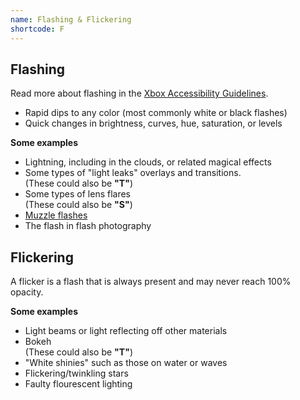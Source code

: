 ```yaml
---
name: Flashing & Flickering
shortcode: F
---
```


## Flashing
Read more about flashing in the [Xbox Accessibility Guidelines](https://web.archive.org/web/20241216140828/https://learn.microsoft.com/en-us/gaming/accessibility/xbox-accessibility-guidelines/118#implementation-guidelines).

- Rapid dips to any color (most commonly white or black flashes)
- Quick changes in brightness, curves, hue, saturation, or levels

**Some examples**
- Lightning, including in the clouds, or related magical effects
- Some types of "light leaks" overlays and transitions.    
(These could also be **"T"**)
- Some types of lens flares    
(These could also be **"S"**)
- [Muzzle flashes](https://en.wikipedia.org/wiki/Muzzle_flash)
- The flash in flash photography


## Flickering
A flicker is a flash that is always present and may never reach 100% opacity.

**Some examples**
- Light beams or light reflecting off other materials
- Bokeh    
(These could also be **"T"**)
- "White shinies" such as those on water or waves
- Flickering/twinkling stars
- Faulty flourescent lighting
